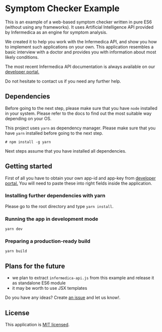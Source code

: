 # Symptom Checker Example

This is an example of a web-based symptom checker written in pure ES6 (without using any frameworks). It uses Artificial Intelligence API provided by Infermedica as an engine for symptom analysis.

We created it to help you work with the Infermedica API, and show you how to implement such applications on your own.
This application resembles a basic interview with a doctor and provides you with information about most likely conditions.

The most recent Infermedica API documentation is always available on our [developer portal.](https://developer.infermedica.com/)

Do not hesitate to contact us if you need any further help.

## Dependencies

Before going to the next step, please make sure that you have `node` installed in your system.
Please refer to the docs to find out the most suitable way depending on your OS.

This project uses `yarn` as dependency manager. Please make sure that you have `yarn` installed before going to the next step.

`# npm install -g yarn`

Next steps assume that you have installed all dependencies. 

## Getting started

First of all you have to obtain your own app-id and app-key from [developer portal.](https://developer.infermedica.com/)
You will need to paste these into right fields inside the application.

### Installing further dependencies with yarn

Please go to the root directory and type
`yarn install`.

### Running the app in development mode

`yarn dev`

### Preparing a production-ready build

`yarn build`

## Plans for the future

* we plan to extract `infermedica-api.js` from this example and release it as standalone ES6 module
* it may be worth to use JSX templates

Do you have any ideas? Create [an issue](https://github.com/infermedica/js-symptom-checker-example/issues/new) and let us know!.
 
## License

This application is [MIT licensed](./LICENSE).
